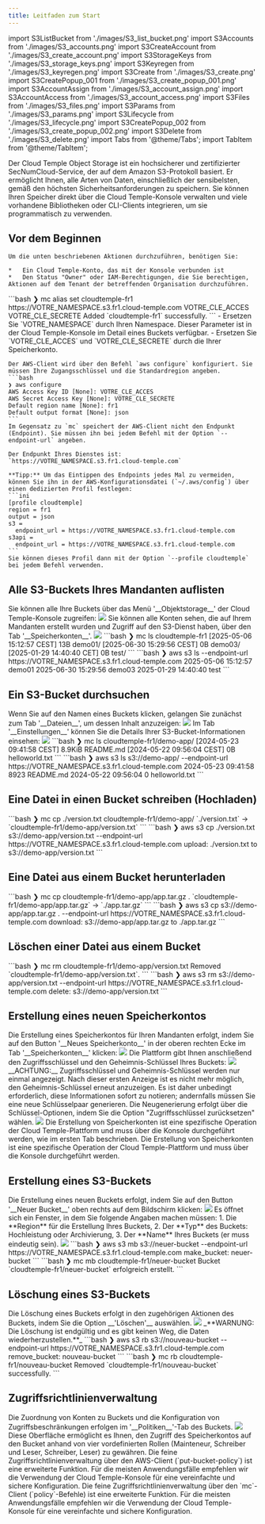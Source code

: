 ```yaml
---
title: Leitfaden zum Start
---
```

import S3ListBucket from './images/S3_list_bucket.png'
import S3Accounts from './images/S3_accounts.png'
import S3CreateAccount from './images/S3_create_account.png'
import S3StorageKeys from './images/S3_storage_keys.png'
import S3Keyregen from './images/S3_keyregen.png'
import S3Create from './images/S3_create.png'
import S3CreatePopup_001 from './images/S3_create_popup_001.png'
import S3AccountAssign from './images/S3_account_assign.png'
import S3AccountAccess from './images/S3_account_access.png'
import S3Files from './images/S3_files.png'
import S3Params from './images/S3_params.png'
import S3Lifecycle from './images/S3_lifecycle.png'
import S3CreatePopup_002 from './images/S3_create_popup_002.png'
import S3Delete from './images/S3_delete.png'
import Tabs from '@theme/Tabs';
import TabItem from '@theme/TabItem';


Der Cloud Temple Object Storage ist ein hochsicherer und zertifizierter SecNumCloud-Service, der auf dem Amazon S3-Protokoll basiert. Er ermöglicht Ihnen, alle Arten von Daten, einschließlich der sensibelsten, gemäß den höchsten Sicherheitsanforderungen zu speichern. Sie können Ihren Speicher direkt über die Cloud Temple-Konsole verwalten und viele vorhandene Bibliotheken oder CLI-Clients integrieren, um sie programmatisch zu verwenden.

## Vor dem Beginnen


<Tabs>
  <TabItem value="Console Cloud Temple" label="Console Cloud Temple" default>

    Um die unten beschriebenen Aktionen durchzuführen, benötigen Sie:

    *   Ein Cloud Temple-Konto, das mit der Konsole verbunden ist
    *   Den Status "Owner" oder IAM-Berechtigungen, die Sie berechtigen, Aktionen auf dem Tenant der betreffenden Organisation durchzuführen.

  </TabItem>
  <TabItem value="MC CLI" label="MC CLI">
    ```bash
    ❯ mc alias set cloudtemple-fr1 https://VOTRE_NAMESPACE.s3.fr1.cloud-temple.com VOTRE_CLE_ACCES VOTRE_CLE_SECRETE
    Added `cloudtemple-fr1` successfully.           
    ```
    - Ersetzen Sie `VOTRE_NAMESPACE` durch Ihren Namespace. Dieser Parameter ist in der Cloud Temple-Konsole im Detail eines Buckets verfügbar.
    - Ersetzen Sie `VOTRE_CLE_ACCES` und `VOTRE_CLE_SECRETE` durch die Ihrer Speicherkonto.

  </TabItem>
  <TabItem value="AWS CLI" label="AWS CLI">

    Der AWS-Client wird über den Befehl `aws configure` konfiguriert. Sie müssen Ihre Zugangsschlüssel und die Standardregion angeben.
    ```bash
    ❯ aws configure
    AWS Access Key ID [None]: VOTRE_CLE_ACCES
    AWS Secret Access Key [None]: VOTRE_CLE_SECRETE
    Default region name [None]: fr1
    Default output format [None]: json
    ```
    Im Gegensatz zu `mc` speichert der AWS-Client nicht den Endpunkt (Endpoint). Sie müssen ihn bei jedem Befehl mit der Option `--endpoint-url` angeben.

    Der Endpunkt Ihres Dienstes ist: `https://VOTRE_NAMESPACE.s3.fr1.cloud-temple.com`

    **Tipp:** Um das Eintippen des Endpoints jedes Mal zu vermeiden, können Sie ihn in der AWS-Konfigurationsdatei (`~/.aws/config`) über einen dedizierten Profil festlegen:
    ```ini
    [profile cloudtemple]
    region = fr1
    output = json
    s3 =
      endpoint_url = https://VOTRE_NAMESPACE.s3.fr1.cloud-temple.com
    s3api =
      endpoint_url = https://VOTRE_NAMESPACE.s3.fr1.cloud-temple.com
    ```
    Sie können dieses Profil dann mit der Option `--profile cloudtemple` bei jedem Befehl verwenden.


  </TabItem>

</Tabs>

## Alle S3-Buckets Ihres Mandanten auflisten
<Tabs>
  <TabItem value="Console Cloud Temple" label="Console Cloud Temple" default>
    Sie können alle Ihre Buckets über das Menü '__Objektstorage__' der Cloud Temple-Konsole zugreifen:
    <img src={S3ListBucket} />
    Sie können alle Konten sehen, die auf Ihrem Mandanten erstellt wurden und Zugriff auf den S3-Dienst haben, über den Tab '__Speicherkonten__'.
    <img src={S3Accounts} />
  </TabItem>
  <TabItem value="MC CLI" label="MC CLI">
    ```bash
    ❯ mc ls cloudtemple-fr1
    [2025-05-06 15:12:57 CEST]     13B demo01/
    [2025-06-30 15:29:56 CEST]      0B demo03/
    [2025-01-29 14:40:40 CET]      0B test/
    ```
  </TabItem>
  <TabItem value="AWS CLI" label="AWS CLI">
    ```bash
    ❯ aws s3 ls --endpoint-url https://VOTRE_NAMESPACE.s3.fr1.cloud-temple.com
    2025-05-06 15:12:57 demo01
    2025-06-30 15:29:56 demo03
    2025-01-29 14:40:40 test
    ```
  </TabItem>

</Tabs>

## Ein S3-Bucket durchsuchen
<Tabs>
  <TabItem value="Console Cloud Temple" label="Console Cloud Temple" default>
    Wenn Sie auf den Namen eines Buckets klicken, gelangen Sie zunächst zum Tab '__Dateien__', um dessen Inhalt anzuzeigen:
    <img src={S3Files} />
    Im Tab '__Einstellungen__' können Sie die Details Ihrer S3-Bucket-Informationen einsehen:
    <img src={S3Params} />
  </TabItem>
  <TabItem value="MC CLI" label="MC CLI">
    ```bash
    ❯ mc ls cloudtemple-fr1/demo-app/
    [2024-05-23 09:41:58 CEST] 8.9KiB README.md
    [2024-05-22 09:56:04 CEST]     0B helloworld.txt
    ```
  </TabItem>

  <TabItem value="AWS CLI" label="AWS CLI">
    ```bash
    ❯ aws s3 ls s3://demo-app/ --endpoint-url https://VOTRE_NAMESPACE.s3.fr1.cloud-temple.com
    2024-05-23 09:41:58      8923 README.md
    2024-05-22 09:56:04         0 helloworld.txt
    ```
  </TabItem>

</Tabs>

## Eine Datei in einen Bucket schreiben (Hochladen)
<Tabs>
  <TabItem value="MC CLI" label="MC CLI" default>
    ```bash
    ❯ mc cp ./version.txt cloudtemple-fr1/demo-app/
    `./version.txt` -> `cloudtemple-fr1/demo-app/version.txt`
    ```
  </TabItem>

  <TabItem value="AWS CLI" label="AWS CLI">
    ```bash
    ❯ aws s3 cp ./version.txt s3://demo-app/version.txt --endpoint-url https://VOTRE_NAMESPACE.s3.fr1.cloud-temple.com
    upload: ./version.txt to s3://demo-app/version.txt
    ```
  </TabItem>

</Tabs>

## Eine Datei aus einem Bucket herunterladen
<Tabs>
  <TabItem value="MC CLI" label="MC CLI" default>
    ```bash
    ❯ mc cp cloudtemple-fr1/demo-app/app.tar.gz .
    `cloudtemple-fr1/demo-app/app.tar.gz` -> `./app.tar.gz`
    ```
  </TabItem>

  <TabItem value="AWS CLI" label="AWS CLI">
    ```bash
    ❯ aws s3 cp s3://demo-app/app.tar.gz . --endpoint-url https://VOTRE_NAMESPACE.s3.fr1.cloud-temple.com
    download: s3://demo-app/app.tar.gz to ./app.tar.gz
    ```
  </TabItem>

</Tabs>

## Löschen einer Datei aus einem Bucket
<Tabs>
  <TabItem value="MC CLI" label="MC CLI" default>
    ```bash
    ❯ mc rm cloudtemple-fr1/demo-app/version.txt
    Removed `cloudtemple-fr1/demo-app/version.txt`.
    ```
  </TabItem>

  <TabItem value="AWS CLI" label="AWS CLI">
    ```bash
    ❯ aws s3 rm s3://demo-app/version.txt --endpoint-url https://VOTRE_NAMESPACE.s3.fr1.cloud-temple.com
    delete: s3://demo-app/version.txt
    ```
  </TabItem>

</Tabs>

## Erstellung eines neuen Speicherkontos
<Tabs>
  <TabItem value="Console Cloud Temple" label="Console Cloud Temple" default>
    Die Erstellung eines Speicherkontos für Ihren Mandanten erfolgt, indem Sie auf den Button '__Neues Speicherkonto__' in der oberen rechten Ecke im Tab '__Speicherkonten__' klicken:
    <img src={S3CreateAccount} />
    Die Plattform gibt Ihnen anschließend den Zugriffsschlüssel und den Geheimnis-Schlüssel Ihres Buckets:
    <img src={S3StorageKeys} />
    __ACHTUNG:__ Zugriffsschlüssel und Geheimnis-Schlüssel werden nur einmal angezeigt. Nach dieser ersten Anzeige ist es nicht mehr möglich, den Geheimnis-Schlüssel erneut anzuzeigen. Es ist daher unbedingt erforderlich, diese Informationen sofort zu notieren; andernfalls müssen Sie eine neue Schlüsselpaar generieren.
    Die Neugenerierung erfolgt über die Schlüssel-Optionen, indem Sie die Option "Zugriffsschlüssel zurücksetzen" wählen.
    <img src={S3Keyregen} />
  </TabItem>
  <TabItem value="AWS CLI" label="AWS CLI">
    Die Erstellung von Speicherkonten ist eine spezifische Operation der Cloud Temple-Plattform und muss über die Konsole durchgeführt werden, wie im ersten Tab beschrieben.
  </TabItem>
  <TabItem value="MC CLI" label="MC CLI">
    Die Erstellung von Speicherkonten ist eine spezifische Operation der Cloud Temple-Plattform und muss über die Konsole durchgeführt werden.
  </TabItem>
</Tabs>

## Erstellung eines S3-Buckets
<Tabs>
  <TabItem value="Console Cloud Temple" label="Console Cloud Temple" default>
    Die Erstellung eines neuen Buckets erfolgt, indem Sie auf den Button '__Neuer Bucket__' oben rechts auf dem Bildschirm klicken:
    <img src={S3Create} />
    Es öffnet sich ein Fenster, in dem Sie folgende Angaben machen müssen:
    1. Die **Region** für die Erstellung Ihres Buckets,
    2. Der **Typ** des Buckets: Hochleistung oder Archivierung,
    3. Der **Name** Ihres Buckets (er muss eindeutig sein).
    <img src={S3CreatePopup_001} />
  </TabItem>
  <TabItem value="AWS CLI" label="AWS CLI">
    ```bash
    ❯ aws s3 mb s3://neuer-bucket --endpoint-url https://VOTRE_NAMESPACE.s3.fr1.cloud-temple.com
    make_bucket: neuer-bucket
    ```
  </TabItem>
  <TabItem value="MC CLI" label="MC CLI">
    ```bash
    ❯ mc mb cloudtemple-fr1/neuer-bucket
    Bucket `cloudtemple-fr1/neuer-bucket` erfolgreich erstellt.
    ```
  </TabItem>
</Tabs>

## Löschung eines S3-Buckets
<Tabs>
  <TabItem value="Console Cloud Temple" label="Console Cloud Temple" default>
    Die Löschung eines Buckets erfolgt in den zugehörigen Aktionen des Buckets, indem Sie die Option __'Löschen'__ auswählen.
    <img src={S3Delete} />
    _**WARNUNG: Die Löschung ist endgültig und es gibt keinen Weg, die Daten wiederherzustellen.**_
  </TabItem>
  <TabItem value="AWS CLI" label="AWS CLI">
    ```bash
    ❯ aws s3 rb s3://nouveau-bucket --endpoint-url https://VOTRE_NAMESPACE.s3.fr1.cloud-temple.com
    remove_bucket: nouveau-bucket
    ```
  </TabItem>
  <TabItem value="MC CLI" label="MC CLI">
    ```bash
    ❯ mc rb cloudtemple-fr1/nouveau-bucket
    Removed `cloudtemple-fr1/nouveau-bucket` successfully.
    ```
  </TabItem>
</Tabs>

## Zugriffsrichtlinienverwaltung
<Tabs>
  <TabItem value="Console Cloud Temple" label="Console Cloud Temple" default>
    Die Zuordnung von Konten zu Buckets und die Konfiguration von Zugriffsbeschränkungen erfolgen im '__Politiken__'-Tab des Buckets.
    <img src={S3AccountAssign} />
    Diese Oberfläche ermöglicht es Ihnen, den Zugriff des Speicherkontos auf den Bucket anhand von vier vordefinierten Rollen (Mainteneur, Schreiber und Leser, Schreiber, Leser) zu gewähren.
  </TabItem>
  <TabItem value="AWS CLI" label="AWS CLI">
    Die feine Zugriffsrichtlinienverwaltung über den AWS-Client (`put-bucket-policy`) ist eine erweiterte Funktion. Für die meisten Anwendungsfälle empfehlen wir die Verwendung der Cloud Temple-Konsole für eine vereinfachte und sichere Konfiguration.
  </TabItem>
  <TabItem value="MC CLI" label="MC CLI">
    Die feine Zugriffsrichtlinienverwaltung über den `mc`-Client (`policy`-Befehle) ist eine erweiterte Funktion. Für die meisten Anwendungsfälle empfehlen wir die Verwendung der Cloud Temple-Konsole für eine vereinfachte und sichere Konfiguration.
  </TabItem>
</Tabs>